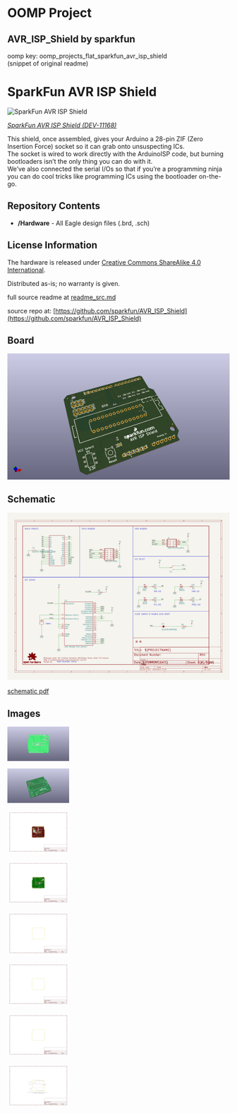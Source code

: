 # OOMP Project  
## AVR_ISP_Shield  by sparkfun  
  
oomp key: oomp_projects_flat_sparkfun_avr_isp_shield  
(snippet of original readme)  
  
SparkFun AVR ISP Shield  
========================  
  
![SparkFun AVR ISP Shield](https://cdn.sparkfun.com//assets/parts/6/6/5/2/11168-01.jpg)  
  
[*SparkFun AVR ISP Shield (DEV-11168)*](https://www.sparkfun.com/products/11168)  
  
This shield, once assembled, gives your Arduino a 28-pin ZIF (Zero Insertion Force) socket so it can grab onto unsuspecting ICs.   
The socket is wired to work directly with the ArduinoISP code, but burning bootloaders isn’t the only thing you can do with it.   
We’ve also connected the serial I/Os so that if you’re a programming ninja you can do cool tricks like programming ICs using the bootloader on-the-go.  
  
Repository Contents  
-------------------  
* **/Hardware** - All Eagle design files (.brd, .sch)  
  
License Information  
-------------------  
The hardware is released under [Creative Commons ShareAlike 4.0 International](https://creativecommons.org/licenses/by-sa/4.0/).  
  
Distributed as-is; no warranty is given.  
  
  full source readme at [readme_src.md](readme_src.md)  
  
source repo at: [https://github.com/sparkfun/AVR_ISP_Shield](https://github.com/sparkfun/AVR_ISP_Shield)  
## Board  
  
[![working_3d.png](working_3d_600.png)](working_3d.png)  
## Schematic  
  
[![working_schematic.png](working_schematic_600.png)](working_schematic.png)  
  
[schematic pdf](working_schematic.pdf)  
## Images  
  
[![working_3D_bottom.png](working_3D_bottom_140.png)](working_3D_bottom.png)  
  
[![working_3D_top.png](working_3D_top_140.png)](working_3D_top.png)  
  
[![working_assembly_page_01.png](working_assembly_page_01_140.png)](working_assembly_page_01.png)  
  
[![working_assembly_page_02.png](working_assembly_page_02_140.png)](working_assembly_page_02.png)  
  
[![working_assembly_page_03.png](working_assembly_page_03_140.png)](working_assembly_page_03.png)  
  
[![working_assembly_page_04.png](working_assembly_page_04_140.png)](working_assembly_page_04.png)  
  
[![working_assembly_page_05.png](working_assembly_page_05_140.png)](working_assembly_page_05.png)  
  
[![working_assembly_page_06.png](working_assembly_page_06_140.png)](working_assembly_page_06.png)  
